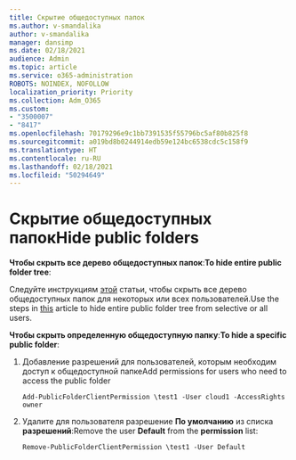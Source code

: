 ```yaml
---
title: Скрытие общедоступных папок
ms.author: v-smandalika
author: v-smandalika
manager: dansimp
ms.date: 02/18/2021
audience: Admin
ms.topic: article
ms.service: o365-administration
ROBOTS: NOINDEX, NOFOLLOW
localization_priority: Priority
ms.collection: Adm_O365
ms.custom:
- "3500007"
- "8417"
ms.openlocfilehash: 70179296e9c1bb7391535f55796bc5af80b825f8
ms.sourcegitcommit: a019bd8b0244914edb59e124bc6538cdc5c158f9
ms.translationtype: HT
ms.contentlocale: ru-RU
ms.lasthandoff: 02/18/2021
ms.locfileid: "50294649"
---
```

# <a name="hide-public-folders"></a><span data-ttu-id="bab0c-102">Скрытие общедоступных папок</span><span class="sxs-lookup"><span data-stu-id="bab0c-102">Hide public folders</span></span>

<span data-ttu-id="bab0c-103">**Чтобы скрыть все дерево общедоступных папок**:</span><span class="sxs-lookup"><span data-stu-id="bab0c-103">**To hide entire public folder tree**:</span></span>

<span data-ttu-id="bab0c-104">Следуйте инструкциям [этой](https://aka.ms/ControlPF) статьи, чтобы скрыть все дерево общедоступных папок для некоторых или всех пользователей.</span><span class="sxs-lookup"><span data-stu-id="bab0c-104">Use the steps in [this](https://aka.ms/ControlPF) article to hide entire public folder tree from selective or all users.</span></span>

<span data-ttu-id="bab0c-105">**Чтобы скрыть определенную общедоступную папку**:</span><span class="sxs-lookup"><span data-stu-id="bab0c-105">**To hide a specific public folder**:</span></span>

1. <span data-ttu-id="bab0c-106">Добавление разрешений для пользователей, которым необходим доступ к общедоступной папке</span><span class="sxs-lookup"><span data-stu-id="bab0c-106">Add permissions for users who need to access the public folder</span></span>

    `Add-PublicFolderClientPermission \test1 -User cloud1 -AccessRights owner`

2. <span data-ttu-id="bab0c-107">Удалите для пользователя разрешение **По умолчанию** из списка **разрешений**:</span><span class="sxs-lookup"><span data-stu-id="bab0c-107">Remove the user **Default** from the **permission** list:</span></span>

    `Remove-PublicFolderClientPermission \test1 -User Default`
